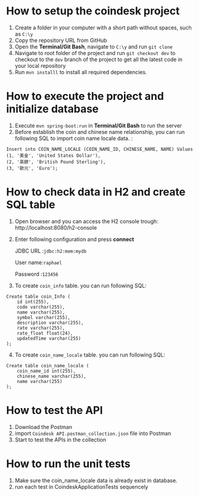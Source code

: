 # How to setup the coindesk project
1. Create a folder in your computer with a short path without spaces, such as ```C:\y```
2. Copy the repository URL from GitHub
3. Open the **Terminal/Git Bash**, navigate to ```C:\y``` and run ```git clone```
4. Navigate to root folder of the project and run ```git checkout dev``` to
   checkout to the ```dev``` branch of the project to get all the latest code in your local repository
5. Run ```mvn installl``` to install all required dependencies.
  
# How to execute the project and initialize database
1. Execute ```mvn spring-boot:run``` in **Terminal/Git Bash** to run the server
2. Before establish the coin and chinese name relationship, you can run following SQL to import coin name locale data. :
  ```
  Insert into COIN_NAME_LOCALE (COIN_NAME_ID, CHINESE_NAME, NAME) Values 
  (1, '美金', 'United States Dollar'), 
  (2, '英鎊', 'British Pound Sterling'), 
  (3, '歐元', 'Euro');
  ```

# How to check data in H2 and create SQL table
1. Open browser and you can access the H2 console trough: http://localhost:8080/h2-console
2. Enter following configuration and press **connect**
  
   JDBC URL :```jdbc:h2:mem:mydb```
  
   User name:```raphael```
  
   Password :```123456``` 
3. To create ```coin_info``` table. you can run following SQL:
  ```
  Create table coin_Info (
      id int(255),
      code varchar(255),
      name varchar(255),
      symbol varchar(255),
      description varchar(255),
      rate varchar(255),
      rate_float float(24),
      updatedTime varchar(255)
  );
  ```
4. To create ```coin_name_locale``` table. you can run following SQL:
  ```
  Create table coin_name_locale (
      coin_name_id int(255),
      chinese_name varchar(255),
      name varchar(255)
  );
  ```
# How to test the API
1. Download the Postman
2. import ```Coindesk API.postman_collection.json``` file into Postman
3. Start to test the APIs in the collection

# How to run the unit tests
1. Make sure the coin_name_locale data is already exist in database.
2. run each test in CoindeskApplicationTests sequencely
